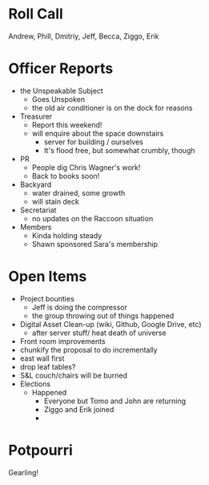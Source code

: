 Roll Call
=========
Andrew, Phill, Dmitriy, Jeff, Becca, Ziggo, Erik
  
Officer Reports
===============
- the Unspeakable Subject
  - Goes Unspoken
  - the old air conditioner is on the dock for reasons
- Treasurer
  - Report this weekend!
  - will enquire about the space downstairs
    - server for building / ourselves
    - It's flood free, but somewhat crumbly, though
- PR
  - People dig Chris Wagner's work!
  - Back to books soon!
- Backyard
  - water drained, some growth
  - will stain deck
- Secretariat
  - no updates on the Raccoon situation
- Members
  - Kinda holding steady
  - Shawn sponsored Sara's membership
  
Open Items
==========
- Project bounties
  - Jeff is doing the compressor
  - the group throwing out of things happened
- Digital Asset Clean-up (wiki, Github, Google Drive, etc)
  - after server stuff/ heat death of universe
- Front room improvements
 - chunkify the proposal to do incrementally
  - east wall first
   - drop leaf tables?
   - S&L couch/chairs will be burned
- Elections
  - Happened
    - Everyone but Tomo and John are returning
    - Ziggo and Erik joined
    - 
Potpourri
=========
Gearling!
